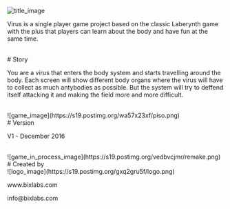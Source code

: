 
![title_image](https://s19.postimg.org/wjucxfp0j/banner1.png)
<br>
<p>Virus is a single player game project based on the classic Laberynth game with the plus that players can learn about the body and have fun at the same time.</p>
<br>
# Story
<br>
<p>You are a virus that enters the body system and starts travelling around the body. Each screen will show different body organs where the virus will have to collect as much antybodies as possible. 
But the system will try to deffend itself attacking it and making the field more and more difficult.  </p>
<br>
![game_image](https://s19.postimg.org/wa57x23xf/piso.png)
<br>
# Version
<br>
<p>V1 - December 2016</p>
<br>
![game_in_process_image](https://s19.postimg.org/vedbvcjmr/remake.png)
<br>
# Created by 
<br>
![logo_image](https://s19.postimg.org/gxq2gru5f/logo.png)
<br>
<p>www.bixlabs.com</p>
<p>info@bixlabs.com</p>
